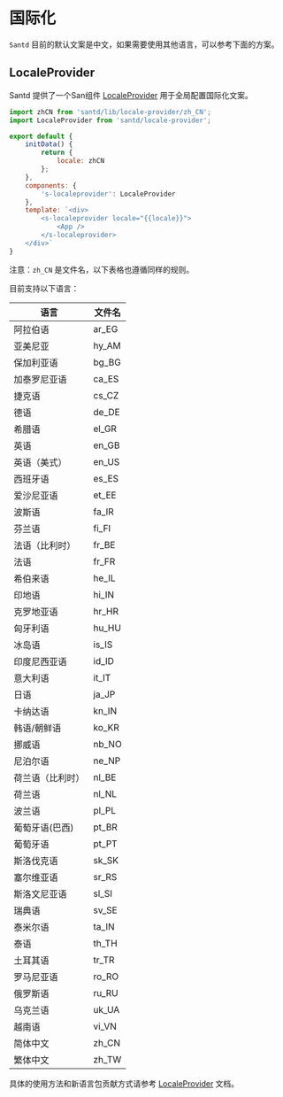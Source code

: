 # 国际化

`Santd` 目前的默认文案是中文，如果需要使用其他语言，可以参考下面的方案。

## LocaleProvider

Santd 提供了一个San组件 [LocaleProvider](https://ecomfe.github.io/santd/#/components/locale-provider) 用于全局配置国际化文案。

```javascript
import zhCN from 'santd/lib/locale-provider/zh_CN';
import LocaleProvider from 'santd/locale-provider';

export default {
    initData() {
        return {
            locale: zhCN
        };
    },
    components: {
        's-localeprovider': LocaleProvider
    },
    template: `<div>
        <s-localeprovider locale="{{locale}}">
            <App />
        </s-localeprovider>
    </div>`
}
```

注意：`zh_CN` 是文件名，以下表格也遵循同样的规则。

目前支持以下语言：

|语言|文件名|
|---|---|
|阿拉伯语|ar_EG|
|亚美尼亚|hy_AM|
|保加利亚语|bg_BG|
|加泰罗尼亚语|ca_ES|
|捷克语|cs_CZ|
|德语|de_DE|
|希腊语|el_GR|
|英语|en_GB|
|英语（美式）|en_US|
|西班牙语|es_ES|
|爱沙尼亚语|et_EE|
|波斯语|fa_IR|
|芬兰语|fi_FI|
|法语（比利时）|fr_BE|
|法语|fr_FR|
|希伯来语|he_IL|
|印地语|hi_IN|
|克罗地亚语|hr_HR|
|匈牙利语|hu_HU|
|冰岛语|is_IS|
|印度尼西亚语|id_ID|
|意大利语|it_IT|
|日语|ja_JP|
|卡纳达语|kn_IN|
|韩语/朝鲜语|ko_KR|
|挪威语|nb_NO|
|尼泊尔语|ne_NP|
|荷兰语（比利时）|nl_BE|
|荷兰语|nl_NL|
|波兰语|pl_PL|
|葡萄牙语(巴西)|pt_BR|
|葡萄牙语|pt_PT|
|斯洛伐克语|sk_SK|
|塞尔维亚语|sr_RS|
|斯洛文尼亚语|sl_SI|
|瑞典语|sv_SE|
|泰米尔语|ta_IN|
|泰语|th_TH|
|土耳其语|tr_TR|
|罗马尼亚语|ro_RO|
|俄罗斯语|ru_RU|
|乌克兰语|uk_UA|
|越南语|vi_VN|
|简体中文|zh_CN|
|繁体中文|zh_TW

具体的使用方法和新语言包贡献方式请参考 [LocaleProvider](https://ecomfe.github.io/santd/#/components/locale-provider) 文档。
